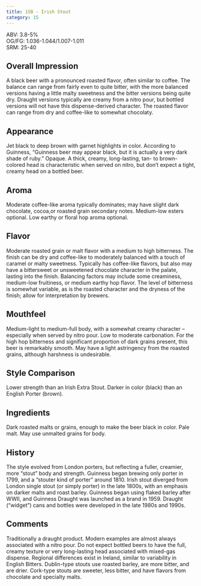 ```yaml
---
title: 15B - Irish Stout
category: 15
---
```


ABV: 3.8-5%  
OG/FG: 1.036-1.044/1.007-1.011  
SRM: 25-40  

## Overall Impression
A black beer with a pronounced roasted flavor, often similar to coffee. The balance can range from fairly even to quite bitter, with the more balanced versions having a little malty sweetness and the bitter versions being quite dry. Draught versions typically are creamy from a nitro pour, but bottled versions will not have this dispense-derived character. The roasted flavor can range from dry and coffee-like to somewhat chocolaty.

## Appearance
Jet black to deep brown with garnet highlights in color. According to Guinness, “Guinness beer may appear black, but it is actually a very dark shade of ruby.” Opaque. A thick, creamy, long-lasting, tan- to brown-colored head is characteristic when served on nitro, but don’t expect a tight, creamy head on a bottled beer.

## Aroma
Moderate coffee-like aroma typically dominates; may have slight dark chocolate, cocoa,or roasted grain secondary notes. Medium-low esters optional. Low earthy or floral hop aroma optional.

## Flavor
Moderate roasted grain or malt flavor with a medium to high bitterness. The finish can be dry and coffee-like to moderately balanced with a touch of caramel or malty sweetness. Typically has coffee-like flavors, but also may have a bittersweet or unsweetened chocolate character in the palate, lasting into the finish. Balancing factors may include some creaminess, medium-low fruitiness, or medium earthy hop flavor. The level of bitterness is somewhat variable, as is the roasted character and the dryness of the finish; allow for interpretation by brewers.

## Mouthfeel
Medium-light to medium-full body, with a somewhat creamy character – especially when served by nitro pour. Low to moderate carbonation. For the high hop bitterness and significant proportion of dark grains present, this beer is remarkably smooth. May have a light astringency from the roasted grains, although harshness is undesirable.

## Style Comparison
Lower strength than an Irish Extra Stout. Darker in color (black) than an English Porter (brown).

## Ingredients
Dark roasted malts or grains, enough to make the beer black in color. Pale malt. May use unmalted grains for body.

## History
The style evolved from London porters, but reflecting a fuller, creamier, more “stout” body and strength. Guinness began brewing only porter in 1799, and a “stouter kind of porter” around 1810. Irish stout diverged from London single stout (or simply porter) in the late 1800s, with an emphasis on darker malts and roast barley. Guinness began using flaked barley after WWII, and Guinness Draught was launched as a brand in 1959. Draught (“widget”) cans and bottles were developed in the late 1980s and 1990s.

## Comments
Traditionally a draught product. Modern examples are almost always associated with a nitro pour. Do not expect bottled beers to have the full, creamy texture or very long-lasting head associated with mixed-gas dispense. Regional differences exist in Ireland, similar to variability in English Bitters. Dublin-type stouts use roasted barley, are more bitter, and are drier. Cork-type stouts are sweeter, less bitter, and have flavors from chocolate and specialty malts.